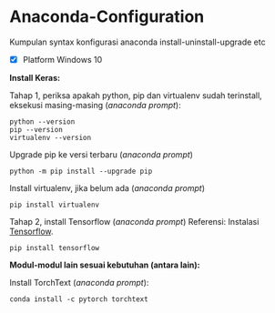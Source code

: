# Anaconda-Configuration
Kumpulan syntax konfigurasi anaconda install-uninstall-upgrade etc
- [x] Platform Windows 10

**Install Keras:**

Tahap 1, periksa apakah python, pip dan virtualenv sudah terinstall, eksekusi masing-masing (*anaconda prompt*):
~~~
python --version
pip --version
virtualenv --version
~~~
Upgrade pip ke versi terbaru (*anaconda prompt*)
~~~
python -m pip install --upgrade pip
~~~
Install virtualenv, jika belum ada (*anaconda prompt*)
~~~
pip install virtualenv
~~~
Tahap 2, install Tensorflow (*anaconda prompt*)
Referensi: Instalasi [Tensorflow](https://www.tensorflow.org/install/pip).
~~~
pip install tensorflow
~~~
**Modul-modul lain sesuai kebutuhan (antara lain):**

Install TorchText (*anaconda prompt*):
~~~
conda install -c pytorch torchtext
~~~
